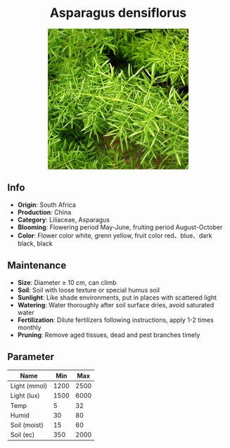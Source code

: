 <h1 align='center'>Asparagus densiflorus</h1>
<p align="center">
    <img 
        align='center'
        width='320'
        src="../images/asparagus densiflorus.png" 
        alt='Asparagus densiflorus' />
</p>

## Info

 - **Origin**: South Africa
 - **Production**: China
 - **Category**: Liliaceae, Asparagus
 - **Blooming**: Flowering period May-June, fruiting period August-October
 - **Color**: Flower color white, grenn yellow, fruit color red、blue、dark black, black

## Maintenance

 - **Size**: Diameter ≥ 10 cm, can climb
 - **Soil**: Soil with loose texture or special humus soil
 - **Sunlight**: Like shade environments, put in places with scattered light
 - **Watering**: Water thoroughly after soil surface dries, avoid saturated water
 - **Fertilization**: Dilute fertilizers following instructions, apply 1-2 times monthly
 - **Pruning**: Remove aged tissues, dead and pest branches timely

## Parameter

| Name         | Min  | Max   |
|--------------|------|-------|
| Light (mmol) | 1200 | 2500  |
| Light (lux)  | 1500 | 6000 |
| Temp         | 5    | 32    |
| Humid        | 30   | 80    |
| Soil (moist) | 15   | 60    |
| Soil (ec)    | 350  | 2000  |